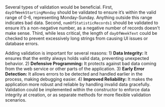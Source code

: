 Several types of validation would be beneficial. First, `dayOfWeekStartingMonday` should be validated to ensure it’s within the valid range of 0-6, representing Monday-Sunday.  Anything outside this range indicates bad data. Second, `numOfStatisticRecords1` should be validated to ensure it’s a non-negative number, as a negative number of records doesn't make sense. Third, while less critical, the length of `dayOfWeekText` could be checked to prevent excessively long strings from causing UI issues or database errors.

Adding validation is important for several reasons: 1) **Data Integrity:** It ensures that the entity always holds valid data, preventing unexpected behavior. 2) **Defensive Programming:** It protects against bad data coming from the web service or other parts of the application. 3) **Early Error Detection:** It allows errors to be detected and handled earlier in the process, making debugging easier. 4) **Improved Reliability:** It makes the application more robust and reliable by handling invalid data gracefully. Validation could be implemented within the constructor to enforce data integrity at creation, or as separate methods for more flexible validation scenarios.